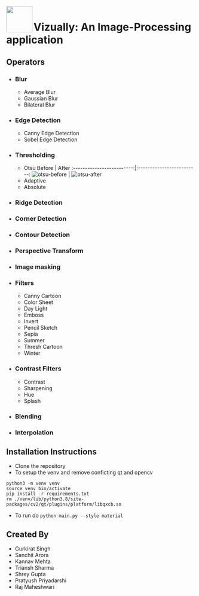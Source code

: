 <img align="left" width="70" height="70" src="https://user-images.githubusercontent.com/48274694/126595421-8cd2e8f1-1ed3-4882-9fc5-712f3984ab28.png">

# Vizually: An Image-Processing application



## Operators
- ### Blur
  - Average Blur
  - Gaussian Blur
  - Bilateral Blur

- ### Edge Detection
  - Canny Edge Detection
  - Sobel Edge Detection

- ### Thresholding
  - Otsu
    Before             |  After
    :-------------------------:|:-------------------------:
    ![otsu-before](https://user-images.githubusercontent.com/48274694/126597408-9d92f12a-401f-4b16-b0e3-3fc07282f00b.png)  |  ![otsu-after](https://user-images.githubusercontent.com/48274694/126597450-d5dbad2a-4ed6-4423-a740-5e0678693543.png)
  - Adaptive
  - Absolute

- ### Ridge Detection

- ### Corner Detection

- ### Contour Detection

- ### Perspective Transform

- ### Image masking

- ### Filters
  - Canny Cartoon
  - Color Sheet
  - Day Light
  - Emboss
  - Invert
  - Pencil Sketch
  - Sepia
  - Summer
  - Thresh Cartoon
  - Winter

- ### Contrast Filters
   - Contrast
   - Sharpening
   - Hue
   - Splash

- ### Blending

- ### Interpolation

## Installation Instructions
- Clone the repository
- To setup the venv and remove conficting qt and opencv
```shell
python3 -m venv venv
source venv bin/activate
pip install -r requirements.txt
rm ./venv/lib/python3.8/site-packages/cv2/qt/plugins/platform/libqxcb.so
```
- To run do `python main.py --style material`


## Created By 
-   Gurkirat Singh 
-   Sanchit Arora 
-   Kannav Mehta
-   Triansh Sharma
-   Shrey Gupta
-   Pratyush Priyadarshi
-   Raj Maheshwari
